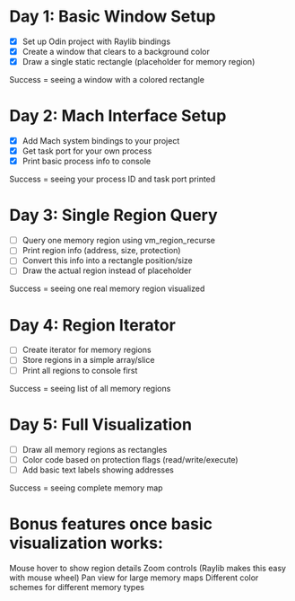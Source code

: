 # Day 1: Basic Window Setup

- [X] Set up Odin project with Raylib bindings
- [X] Create a window that clears to a background color
- [X] Draw a single static rectangle (placeholder for memory region)

Success = seeing a window with a colored rectangle

# Day 2: Mach Interface Setup

- [X] Add Mach system bindings to your project
- [X] Get task port for your own process
- [X] Print basic process info to console

Success = seeing your process ID and task port printed

# Day 3: Single Region Query

- [ ] Query one memory region using vm_region_recurse
- [ ] Print region info (address, size, protection)
- [ ] Convert this info into a rectangle position/size
- [ ] Draw the actual region instead of placeholder

Success = seeing one real memory region visualized

# Day 4: Region Iterator

- [ ] Create iterator for memory regions
- [ ] Store regions in a simple array/slice
- [ ] Print all regions to console first

Success = seeing list of all memory regions

# Day 5: Full Visualization

- [ ] Draw all memory regions as rectangles
- [ ] Color code based on protection flags (read/write/execute)
- [ ] Add basic text labels showing addresses

Success = seeing complete memory map

# Bonus features once basic visualization works:

Mouse hover to show region details
Zoom controls (Raylib makes this easy with mouse wheel)
Pan view for large memory maps
Different color schemes for different memory types
